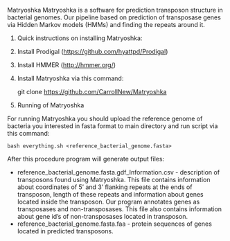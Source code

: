 Matryoshka
Matryoshka is a software for prediction transposon structure in bacterial genomes. Our pipeline based on prediction of transposase genes via Hidden Markov models (HMMs) and finding the repeats around it.


1. Quick instructions on installing Matryoshka:

1. Install Prodigal (https://github.com/hyattpd/Prodigal)
2. Install HMMER (http://hmmer.org/)
3. Install Matryoshka via this command:


    git clone https://github.com/CarrollNew/Matryoshka


2. Running of Matryoshka

For running Matryoshka you should upload the reference genome of bacteria you interested in fasta format to main directory and run script via this command:


    bash everything.sh <reference_bacterial_genome.fasta>

After this procedure program will generate output files:


- reference_bacterial_genome.fasta.gdf_Information.csv - description of transposons found using Matryoshka. This file contains information about coordinates of 5’ and 3’ flanking repeats at the ends of transposon, length of these repeats and information about genes located inside the transposon. Our program annotates genes as transposases and non-transposases. This file also contains information about gene id’s of non-transposases located in transposon.
- reference_bacterial_genome.fasta.faa - protein sequences of genes located in predicted transposons.
